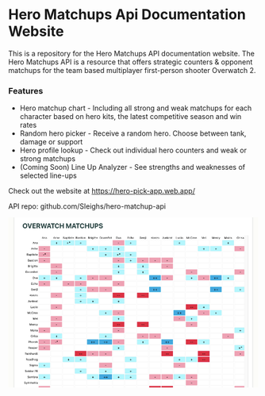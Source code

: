 # Hero Matchups Api Documentation Website

This is a repository for the Hero Matchups API documentation website. The Hero Matchups API is a resource that offers strategic counters & opponent matchups for the team based multiplayer first-person shooter Overwatch 2. 

### Features
* Hero matchup chart - Including all strong and weak matchups for each character based on hero kits, the latest competitive season and win rates 
* Random hero picker - Receive a random hero. Choose between tank, damage or support 
* Hero profile lookup - Check out individual hero counters and weak or strong matchups
* (Coming Soon) Line Up Analyzer - See strengths and weaknesses of selected line-ups 

Check out the website at https://hero-pick-app.web.app/

API repo: github.com/Sleighs/hero-matchup-api

![](client/public/heromatchups-screenshot02.png)
